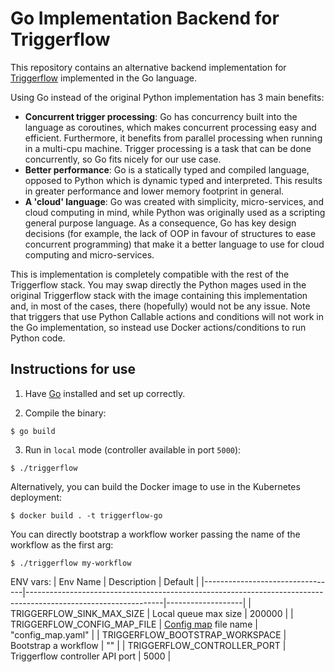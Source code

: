 # Go Implementation Backend for Triggerflow

This repository contains an alternative backend implementation for [Triggerflow](https://github.com/triggerflow/triggerflow) implemented in the Go language.

Using Go instead of the original Python implementation has 3 main benefits:
- **Concurrent trigger processing**: Go has concurrency built into the language as coroutines, which makes concurrent processing easy and efficient. Furthermore, it benefits from parallel processing when running in a multi-cpu machine. Trigger processing is a task that can be done concurrently, so Go fits nicely for our use case.
- **Better performance**: Go is a statically typed and compiled language, opposed to Python which is dynamic typed and interpreted. This results in greater performance and lower memory footprint in general.
- **A 'cloud' language**: Go was created with simplicity, micro-services, and cloud computing in mind, while Python was originally used as a scripting general purpose language. As a consequence, Go has key design decisions (for example, the lack of OOP in favour of structures to ease concurrent programming) that make it a better language to use for cloud computing and micro-services.  

This is implementation is completely compatible with the rest of the Triggerflow stack. You may swap directly the Python mages used in the original Triggerflow stack with the image containing this implementation and, in most of the cases, there (hopefully) would not be any issue.
Note that triggers that use Python Callable actions and conditions will not work in the Go implementation, so instead use Docker actions/conditions to run Python code.

## Instructions for use

1. Have [Go](https://golang.org/doc/install) installed and set up correctly.

2. Compile the binary: 
```
$ go build
```

3. Run in `local` mode (controller available in port `5000`):
```
$ ./triggerflow
```

Alternatively, you can build the Docker image to use in the Kubernetes deployment:
```
$ docker build . -t triggerflow-go
```

You can directly bootstrap a workflow worker passing the name of the workflow as the first arg:
```
$ ./triggerflow my-workflow
```

ENV vars:
| Env Name                        | Description                                                                                                    | Default           |
|---------------------------------|----------------------------------------------------------------------------------------------------------------|-------------------|
| TRIGGERFLOW_SINK_MAX_SIZE       | Local queue max size                                                                                           | 200000            |
| TRIGGERFLOW_CONFIG_MAP_FILE     | [Config map](https://github.com/triggerflow/triggerflow/blob/master/config/template.config_map.yaml) file name | "config_map.yaml" |
| TRIGGERFLOW_BOOTSTRAP_WORKSPACE | Bootstrap a workflow                                                                                           | ""                |
| TRIGGERFLOW_CONTROLLER_PORT     | Triggerflow controller API port                                                                                | 5000              |

  